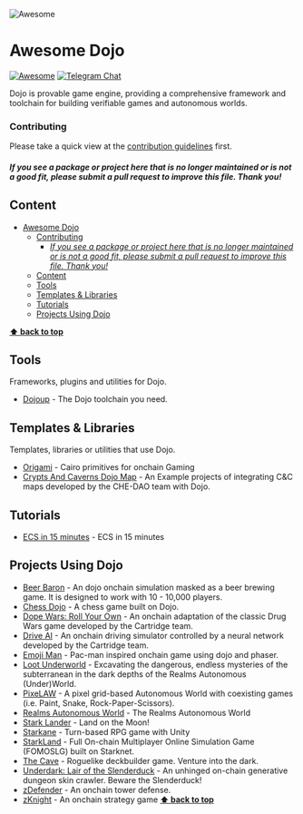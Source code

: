 ![Awesome](./awesome-ninja.png)

# Awesome Dojo

[![Awesome](https://cdn.rawgit.com/sindresorhus/awesome/d7305f38d29fed78fa85652e3a63e154dd8e8829/media/badge.svg)](https://github.com/sindresorhus/awesome)
[![Telegram Chat](https://img.shields.io/endpoint?color=neon&logo=telegram&label=chat&style=flat-square&url=https%3A%2F%2Ftg.sumanjay.workers.dev%2Fdojoengine)](https://t.me/dojoengine)

[//]: # "[![Track Awesome List](https://www.trackawesomelist.com/badge.svg)](https://www.trackawesomelist.com/avelino/awesome-go/)"

Dojo is provable game engine, providing a comprehensive framework and toolchain for building verifiable games and autonomous worlds.

### Contributing

Please take a quick view at the [contribution guidelines](https://github.com/dojoengine/awesome-dojo/blob/main/CONTRIBUTING.md) first.

[//]: # "Thanks to all [contributors](https://github.com/dojoengine/awesome-dojo/graphs/contributors); you rock!"

#### _If you see a package or project here that is no longer maintained or is not a good fit, please submit a pull request to improve this file. Thank you!_

## Content

- [Awesome Dojo](#awesome-dojo)
  - [Contributing](#contributing)
    - [_If you see a package or project here that is no longer maintained or is not a good fit, please submit a pull request to improve this file. Thank you!_](#if-you-see-a-package-or-project-here-that-is-no-longer-maintained-or-is-not-a-good-fit-please-submit-a-pull-request-to-improve-this-file-thank-you)
  - [Content](#content)
  - [Tools](#tools)
  - [Templates \& Libraries](#templates--libraries)
  - [Tutorials](#tutorials)
  - [Projects Using Dojo](#projects-using-dojo)

**[⬆ back to top](#awesome-dojo)**

## Tools

Frameworks, plugins and utilities for Dojo.

- [Dojoup](https://book.dojoengine.org/toolchain/dojoup.html) - The Dojo toolchain you need.

## Templates & Libraries

Templates, libraries or utilities that use Dojo.

- [Origami](https://github.com/dojoengine/origami) - Cairo primitives for onchain Gaming
- [Crypts And Caverns Dojo Map](https://github.com/CheDAOLabs/cc-dojo-map) - An Example projects of integrating C&C maps developed by the CHE-DAO team with Dojo.

## Tutorials

- [ECS in 15 minutes](https://book.dojoengine.org/cairo/hello-dojo.html) - ECS in 15 minutes

## Projects Using Dojo

- [Beer Baron](https://github.com/cartridge-gg/beer-baron) - An dojo onchain simulation masked as a beer brewing game. It is designed to work with 10 - 10,000 players.
- [Chess Dojo](https://github.com/rkdud007/chess-dojo) - A chess game built on Dojo.
- [Dope Wars: Roll Your Own](https://github.com/cartridge-gg/rollyourown) - An onchain adaptation of the classic Drug Wars game developed by the Cartridge team.
- [Drive AI](https://github.com/cartridge-gg/drive-ai) - An onchain driving simulator controlled by a neural network developed by the Cartridge team.
- [Emoji Man](https://github.com/dojoengine/emoji-man) - Pac-man inspired onchain game using dojo and phaser.
- [Loot Underworld](https://github.com/funDAOmental/lootunderworld) - Excavating the dangerous, endless mysteries of the subterranean in the dark depths of the Realms Autonomous (Under)World.
- [PixeLAW](https://github.com/pixelaw/game) - A pixel grid-based Autonomous World with coexisting games (i.e. Paint, Snake, Rock-Paper-Scissors).
- [Realms Autonomous World](https://github.com/BibliothecaDAO/eternum) - The Realms Autonomous World
- [Stark Lander](https://github.com/dojoengine/stark-lander) - Land on the Moon!
- [Starkane](https://github.com/amegakure-starknet/starkane) - Turn-based RPG game with Unity
- [StarkLand](https://github.com/Starklandxyz) - Full On-chain Multiplayer Online Simulation Game (FOMOSLG) built on Starknet.
- [The Cave](https://github.com/Await-0x/the-cave-dojo) - Roguelike deckbuilder game. Venture into the dark.
- [Underdark: Lair of the Slenderduck](https://github.com/funDAOmental/underdark) - An unhinged on-chain generative dungeon skin crawler. Beware the Slenderduck!
- [zDefender](https://github.com/z-korp/zdefender-front) - An onchain tower defense.
- [zKnight](https://github.com/z-korp/zknight) - An onchain strategy game
  **[⬆ back to top](#awesome-dojo)**
